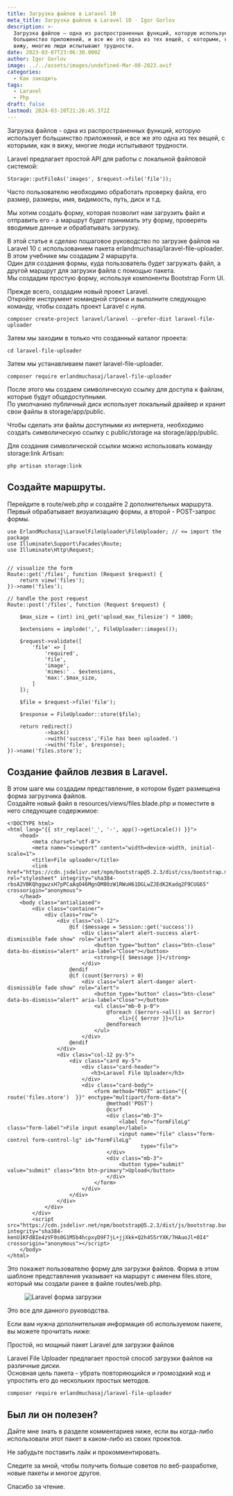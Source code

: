 ```yaml
---
title: Загрузка файлов в Laravel 10
meta_title: Загрузка файлов в Laravel 10 - Igor Gorlov
description: >-
  Загрузка файлов – одна из распространенных функций, которую использует
  большинство приложений, и все же это одна из тех вещей, с которыми, как я
  вижу, многие люди испытывают трудности.
date: 2023-03-07T23:06:30.000Z
author: Igor Gorlov
image: ../../assets/images/undefined-Mar-08-2023.avif
categories:
  - Как закодить
tags:
  - Laravel
  - Php
draft: false
lastmod: 2024-03-20T21:26:45.372Z
---
```


Загрузка файлов - одна из распространенных функций, которую использует большинство приложений, и все же это одна из тех вещей, с которыми, как я вижу, многие люди испытывают трудности.

Laravel предлагает простой API для работы с локальной файловой системой:

<!-- wp:code -->
<pre class="wp-block-code"><code lang="php" class="language-php">Storage::putFileAs('images', $request-&gt;file('file'));
</code></pre>
<!-- /wp:code -->

Часто пользователю необходимо обработать проверку файла, его размер, размеры, имя, видимость, путь, диск и т.д.

Мы хотим создать форму, которая позволит нам загрузить файл и отправить его - а маршрут будет принимать эту форму, проверять вводимые данные и обрабатывать загрузку.

В этой статье я сделаю пошаговое руководство по загрузке файлов на Laravel 10 с использованием пакета erlandmuchasaj/laravel-file-uploader.&nbsp;<br>В этом учебнике мы создадим 2 маршрута.<br>Один для создания формы, куда пользователь будет загружать файл, а другой маршрут для загрузки файла с помощью пакета.<br>Мы создадим простую форму, используя компоненты Bootstrap Form UI.

Прежде всего, создадим новый проект Laravel.<br>Откройте инструмент командной строки и выполните следующую команду, чтобы создать проект Laravel с нуля.

<!-- wp:code -->
<pre class="wp-block-code"><code lang="bash" class="language-bash">composer create-project laravel/laravel --prefer-dist laravel-file-uploader
</code></pre>
<!-- /wp:code -->

Затем мы заходим в только что созданный каталог проекта:

<!-- wp:code -->
<pre class="wp-block-code"><code lang="bash" class="language-bash">cd laravel-file-uploader
</code></pre>
<!-- /wp:code -->

Затем мы устанавливаем пакет laravel-file-uploader.

<!-- wp:code -->
<pre class="wp-block-code"><code lang="bash" class="language-bash">composer require erlandmuchasaj/laravel-file-uploader
</code></pre>
<!-- /wp:code -->

После этого мы создаем символическую ссылку для доступа к файлам, которые будут общедоступными.<br>По умолчанию публичный диск использует локальный драйвер и хранит свои файлы в storage/app/public.

Чтобы сделать эти файлы доступными из интернета, необходимо создать символическую ссылку с public/storage на storage/app/public.

Для создания символической ссылки можно использовать команду storage:link Artisan:

<!-- wp:code -->
<pre class="wp-block-code"><code lang="bash" class="language-bash">php artisan storage:link
</code></pre>
<!-- /wp:code -->

<h2 class="wp-block-heading">Создайте маршруты.</h2>

Перейдите в route/web.php и создайте 2 дополнительных маршрута. Первый обрабатывает визуализацию формы, а второй - POST-запрос формы.

<!-- wp:code -->
<pre class="wp-block-code"><code lang="php" class="language-php">use ErlandMuchasaj\LaravelFileUploader\FileUploader; // &lt;= import the package
use Illuminate\Support\Facades\Route;
use Illuminate\Http\Request;


// visualize the form
Route::get('/files', function (Request $request) {
    return view('files');
})-&gt;name('files');

// handle the post request
Route::post('/files', function (Request $request) {

    $max_size = (int) ini_get('upload_max_filesize') * 1000;

    $extensions = implode(',', FileUploader::images());

    $request-&gt;validate([
        'file' =&gt; [
            'required',
            'file',
            'image',
            'mimes:' . $extensions,
            'max:'.$max_size,
        ]
    ]);

    $file = $request-&gt;file('file');

    $response = FileUploader::store($file);

    return redirect()
            -&gt;back()
            -&gt;with('success','File has been uploaded.')
            -&gt;with('file', $response);
})-&gt;name('files.store');
</code></pre>
<!-- /wp:code -->

<h2 class="wp-block-heading">Создание файлов лезвия в Laravel.</h2>

В этом шаге мы создадим представление, в котором будет размещена форма загрузчика файлов.<br>Создайте новый файл в resources/views/files.blade.php и поместите в него следующее содержимое:

<!-- wp:code -->
<pre class="wp-block-code"><code lang="markup" class="language-markup">&lt;!DOCTYPE html&gt;
&lt;html lang="{{ str_replace('_', '-', app()-&gt;getLocale()) }}"&gt;
    &lt;head&gt;
        &lt;meta charset="utf-8"&gt;
        &lt;meta name="viewport" content="width=device-width, initial-scale=1"&gt;
        &lt;title&gt;File uploader&lt;/title&gt;
        &lt;link href="https://cdn.jsdelivr.net/npm/bootstrap@5.2.3/dist/css/bootstrap.min.css" rel="stylesheet" integrity="sha384-rbsA2VBKQhggwzxH7pPCaAqO46MgnOM80zW1RWuH61DGLwZJEdK2Kadq2F9CUG65" crossorigin="anonymous"&gt;
    &lt;/head&gt;
    &lt;body class="antialiased"&gt;
        &lt;div class="container"&gt;
            &lt;div class="row"&gt;
                &lt;div class="col-12"&gt;
                    @if ($message = Session::get('success'))
                        &lt;div class="alert alert-success alert-dismissible fade show" role="alert"&gt;
                            &lt;button type="button" class="btn-close" data-bs-dismiss="alert" aria-label="Close"&gt;&lt;/button&gt;
                            &lt;strong&gt;{{ $message }}&lt;/strong&gt;
                        &lt;/div&gt;
                    @endif
                    @if (count($errors) &gt; 0)
                        &lt;div class="alert alert-danger alert-dismissible fade show" role="alert"&gt;
                            &lt;button type="button" class="btn-close" data-bs-dismiss="alert" aria-label="Close"&gt;&lt;/button&gt;
                            &lt;ul class="mb-0 p-0"&gt;
                                @foreach ($errors-&gt;all() as $error)
                                    &lt;li&gt;{{ $error }}&lt;/li&gt;
                                @endforeach
                            &lt;/ul&gt;
                        &lt;/div&gt;
                    @endif
                &lt;/div&gt;
                &lt;div class="col-12 py-5"&gt;
                    &lt;div class="card my-5"&gt;
                        &lt;div class="card-header"&gt;
                           &lt;h3&gt;Laravel File Uploader&lt;/h3&gt;
                        &lt;/div&gt;
                        &lt;div class="card-body"&gt;
                            &lt;form method="POST" action="{{ route('files.store')  }}" enctype="multipart/form-data"&gt;
                                @method('POST')
                                @csrf
                                &lt;div class="mb-3"&gt;
                                    &lt;label for="formFileLg" class="form-label"&gt;File input example&lt;/label&gt;
                                    &lt;input name="file" class="form-control form-control-lg" id="formFileLg"
                                           type="file"&gt;
                                &lt;/div&gt;
                                &lt;div class="mb-3"&gt;
                                    &lt;button type="submit" value="submit" class="btn btn-primary"&gt;Upload&lt;/button&gt;
                                &lt;/div&gt;
                            &lt;/form&gt;
                        &lt;/div&gt;
                    &lt;/div&gt;
                &lt;/div&gt;
            &lt;/div&gt;
        &lt;/div&gt;
        &lt;script src="https://cdn.jsdelivr.net/npm/bootstrap@5.2.3/dist/js/bootstrap.bundle.min.js" integrity="sha384-kenU1KFdBIe4zVF0s0G1M5b4hcpxyD9F7jL+jjXkk+Q2h455rYXK/7HAuoJl+0I4" crossorigin="anonymous"&gt;&lt;/script&gt;
    &lt;/body&gt;
&lt;/html&gt;
</code></pre>
<!-- /wp:code -->

Это покажет пользователю форму для загрузки файлов. Форма в этом шаблоне представления указывает на маршрут с именем files.store, который мы создали ранее в файле routes/web.php.

<!-- wp:image -->
<figure class="wp-block-image"><img src="https://res.cloudinary.com/practicaldev/image/fetch/s--lQuV-tq5--/c_limit%2Cf_auto%2Cfl_progressive%2Cq_auto%2Cw_880/https://dev-to-uploads.s3.amazonaws.com/uploads/articles/sl3omphhlp1cty6y2c7i.png" alt="Laravel форма загрузки"/></figure>
<!-- /wp:image -->

Это все для данного руководства.

Если вам нужна дополнительная информация об используемом пакете, вы можете прочитать ниже:

Простой, но мощный пакет Laravel для загрузки файлов

Laravel File Uploader предлагает простой способ загрузки файлов на различные диски.<br>Основная цель пакета - убрать повторяющийся и громоздкий код и упростить его до нескольких простых методов.

<!-- wp:code -->
<pre class="wp-block-code"><code lang="javascript" class="language-javascript">composer require erlandmuchasaj/laravel-file-uploader</code></pre>
<!-- /wp:code -->

<h2 class="wp-block-heading">Был ли он полезен?</h2>

Дайте мне знать в разделе комментариев ниже, если вы когда-либо использовали этот пакет в каком-либо из своих проектов.

Не забудьте поставить лайк и прокомментировать.

Следите за мной, чтобы получить больше советов по веб-разработке, новые пакеты и многое другое.

Спасибо за чтение.
